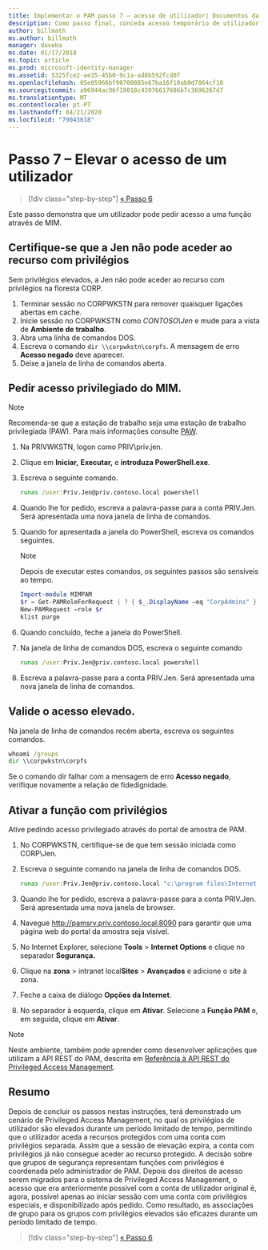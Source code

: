 ```yaml
---
title: Implementar o PAM passo 7 – acesso de utilizador| Documentos da Microsoft
description: Como passo final, conceda acesso temporário de utilizador com privilégios para demonstrar que a implementação Privileged Access Management foi concluída com êxito.
author: billmath
ms.author: billmath
manager: daveba
ms.date: 01/17/2018
ms.topic: article
ms.prod: microsoft-identity-manager
ms.assetid: 5325fce2-ae35-45b0-9c1a-ad8b592fcd07
ms.openlocfilehash: 05e05966bf90700885e67ba16f10ab0d7864cf10
ms.sourcegitcommit: a96944ac96f19018c43976617686b7c3696267d7
ms.translationtype: MT
ms.contentlocale: pt-PT
ms.lasthandoff: 04/21/2020
ms.locfileid: "79043618"
---
```

# <a name="step-7--elevate-a-users-access"></a>Passo 7 – Elevar o acesso de um utilizador

> [!div class="step-by-step"]
> [« Passo 6 ](step-6-transition-group-to-pam.md)


Este passo demonstra que um utilizador pode pedir acesso a uma função através de MIM.

## <a name="verify-that-jen-cannot-access-the-privileged-resource"></a>Certifique-se que a Jen não pode aceder ao recurso com privilégios

Sem privilégios elevados, a Jen não pode aceder ao recurso com privilégios na floresta CORP.

1. Terminar sessão no CORPWKSTN para remover quaisquer ligações abertas em cache.
2. Inicie sessão no CORPWKSTN como *CONTOSO\Jen* e mude para a vista de **Ambiente de trabalho**.
3. Abra uma linha de comandos DOS.
4. Escreva o comando `dir \\corpwkstn\corpfs`. A mensagem de erro **Acesso negado** deve aparecer.
5. Deixe a janela de linha de comandos aberta.

## <a name="request-privileged-access-from-mim"></a>Pedir acesso privilegiado do MIM.

> [!NOTE]
> Recomenda-se que a estação de trabalho seja uma estação de trabalho privilegiada (PAW).  Para mais informações consulte [PAW](https://docs.microsoft.com/windows-server/identity/securing-privileged-access/privileged-access-workstations).

1. Na PRIVWKSTN, logon como PRIV\priv.jen.
2. Clique em **Iniciar,** **Executar,** e **introduza PowerShell.exe**.
3. Escreva o seguinte comando.

    ```cmd
    runas /user:Priv.Jen@priv.contoso.local powershell
    ```

2. Quando lhe for pedido, escreva a palavra-passe para a conta PRIV.Jen. Será apresentada uma nova janela de linha de comandos.
3. Quando for apresentada a janela do PowerShell, escreva os comandos seguintes.

    > [!NOTE]
    > Depois de executar estes comandos, os seguintes passos são sensíveis ao tempo.

    ```PowerShell
    Import-module MIMPAM
    $r = Get-PAMRoleForRequest | ? { $_.DisplayName –eq "CorpAdmins" }
    New-PAMRequest –role $r
    klist purge
    ```

4. Quando concluído, feche a janela do PowerShell.
5. Na janela de linha de comandos DOS, escreva o seguinte comando

    ```cmd
    runas /user:Priv.Jen@priv.contoso.local powershell
    ```

6. Escreva a palavra-passe para a conta PRIV.Jen. Será apresentada uma nova janela de linha de comandos.

## <a name="validate-the-elevated-access"></a>Valide o acesso elevado.
Na janela de linha de comandos recém aberta, escreva os seguintes comandos.

```cmd
whoami /groups
dir \\corpwkstn\corpfs
```

Se o comando dir falhar com a mensagem de erro **Acesso negado**, verifique novamente a relação de fidedignidade.

## <a name="activate-the-privileged-role"></a>Ativar a função com privilégios

Ative pedindo acesso privilegiado através do portal de amostra de PAM.

1. No CORPWKSTN, certifique-se de que tem sessão iniciada como CORP\Jen.
2. Escreva o seguinte comando na janela de linha de comandos DOS.

    ```cmd
    runas /user:Priv.Jen@priv.contoso.local "c:\program files\Internet Explorer\iexplore.exe"
    ```

3. Quando lhe for pedido, escreva a palavra-passe para a conta PRIV.Jen. Será apresentada uma nova janela de browser.
4. Navegue http://pamsrv.priv.contoso.local:8090 para garantir que uma página web do portal da amostra seja visível.
5. No Internet Explorer, selecione **Tools** > **Internet Options** e clique no separador **Segurança.**
6. Clique na **zona** > intranet local**Sites** > **Avançados** e adicione o site à zona.
7. Feche a caixa de diálogo **Opções da Internet**.
8. No separador à esquerda, clique em **Ativar**. Selecione a **Função PAM** e, em seguida, clique em **Ativar**.

> [!Note]
> Neste ambiente, também pode aprender como desenvolver aplicações que utilizam a API REST do PAM, descrita em [Referência à API REST do Privileged Access Management](/microsoft-identity-manager/reference/privileged-access-management-rest-api-reference).

## <a name="summary"></a>Resumo

Depois de concluir os passos nestas instruções, terá demonstrado um cenário de Privileged Access Management, no qual os privilégios de utilizador são elevados durante um período limitado de tempo, permitindo que o utilizador aceda a recursos protegidos com uma conta com privilégios separada. Assim que a sessão de elevação expira, a conta com privilégios já não consegue aceder ao recurso protegido. A decisão sobre que grupos de segurança representam funções com privilégios é coordenada pelo administrador de PAM. Depois dos direitos de acesso serem migrados para o sistema de Privileged Access Management, o acesso que era anteriormente possível com a conta de utilizador original é, agora, possível apenas ao iniciar sessão com uma conta com privilégios especiais, e disponibilizado após pedido. Como resultado, as associações de grupo para os grupos com privilégios elevados são eficazes durante um período limitado de tempo.

> [!div class="step-by-step"]
> [« Passo 6 ](step-6-transition-group-to-pam.md)
